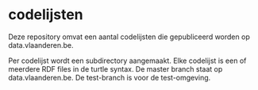# codelijsten
Deze repository omvat een aantal codelijsten die gepubliceerd worden op data.vlaanderen.be.

Per codelijst wordt een subdirectory aangemaakt. Elke codelijst is een of meerdere RDF files in de turtle syntax.
De master branch staat op data.vlaanderen.be. De test-branch is voor de test-omgeving.


